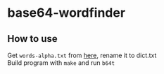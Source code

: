 # base64-wordfinder

## How to use
Get `words-alpha.txt` from [here](https://github.com/dwyl/english-words), rename it to dict.txt  
Build program with `make` and run `b64t`
